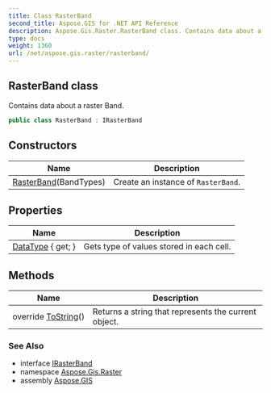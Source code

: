 ```yaml
---
title: Class RasterBand
second_title: Aspose.GIS for .NET API Reference
description: Aspose.Gis.Raster.RasterBand class. Contains data about a raster Band.
type: docs
weight: 1360
url: /net/aspose.gis.raster/rasterband/
---
```

## RasterBand class

Contains data about a raster Band.

```csharp
public class RasterBand : IRasterBand
```

## Constructors

| Name | Description |
| --- | --- |
| [RasterBand](rasterband/)(BandTypes) | Create an instance of `RasterBand`. |

## Properties

| Name | Description |
| --- | --- |
| [DataType](../../aspose.gis.raster/rasterband/datatype/) { get; } | Gets type of values stored in each cell. |

## Methods

| Name | Description |
| --- | --- |
| override [ToString](../../aspose.gis.raster/rasterband/tostring/)() | Returns a string that represents the current object. |

### See Also

* interface [IRasterBand](../irasterband/)
* namespace [Aspose.Gis.Raster](../../aspose.gis.raster/)
* assembly [Aspose.GIS](../../)


